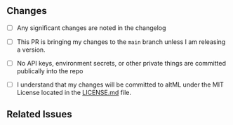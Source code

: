 <!-- Thank you for your contribution! Make sure that these boxes are checked before submitting your pr -- thank you! -->

# <!-- Insert PR Title Here -->

## Changes
<!-- Insert a description of your changes here-->

- [ ] Any significant changes are noted in the changelog
- [ ] This PR is bringing my changes to the `main` branch unless I am releasing a version.
- [ ] No API keys, environment secrets, or other private things are committed publically into the repo
- [ ] I understand that my changes will be committed to altML under the MIT License located in the [LICENSE.md](https://github.com/saharshy29/altML/blob/main/LICENSE.md) file.


<!-- Uncomment this section out (by removing line 14 and line 21), if you are making changes to the Browser Extension
### Browser Extension changes only
- [ ] The development settings panel is hidden.
- [ ] I've tested my changes in the latest production versions of both Google Chrome and Microsoft Edge.
- [ ] My PR doesn't break any rules in [Chrome's Developer Program Policies](https://developer.chrome.com/webstore/program_policies).
- [ ] My PR doesn't break any rules in the [Microsoft Edge Addons Catalog Developer Policies](https://docs.microsoft.com/en-us/microsoft-edge/extensions-chromium/store-policies/developer-policies).
- [ ] My PR doesn't use [any Extension APIs not supported by Microsoft Edge](https://docs.microsoft.com/en-us/microsoft-edge/extensions-chromium/developer-guide/port-chrome-extension).
-->

## Related Issues

<!-- Insert any related issues to this repo by typing the issue number (like "#7" here.) -->
